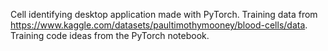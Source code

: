 Cell identifying desktop application made with PyTorch. 
Training data from https://www.kaggle.com/datasets/paultimothymooney/blood-cells/data.
Training code ideas from the PyTorch notebook.
